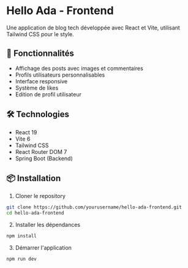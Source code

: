 # Hello Ada - Frontend

Une application de blog tech développée avec React et Vite, utilisant Tailwind CSS pour le style.

## 🚀 Fonctionnalités

- Affichage des posts avec images et commentaires
- Profils utilisateurs personnalisables
- Interface responsive
- Système de likes
- Edition de profil utilisateur

## 🛠 Technologies

- React 19
- Vite 6
- Tailwind CSS
- React Router DOM 7
- Spring Boot (Backend)

## 📦 Installation

1. Cloner le repository

```bash
git clone https://github.com/yourusername/hello-ada-frontend.git
cd hello-ada-frontend
```

2. Installer les dépendances    

```bash
npm install
```

3. Démarrer l'application

```bash
npm run dev
```




